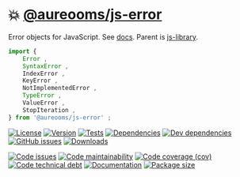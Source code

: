 :boom: [@aureooms/js-error](https://aureooms.github.io/js-error)
==

Error objects for JavaScript.
See [docs](https://aureooms.github.io/js-error/index.html).
Parent is [js-library](https://github.com/aureooms/js-library).

```js
import {
	Error ,
	SyntaxError ,
	IndexError ,
	KeyError ,
	NotImplementedError ,
	TypeError ,
	ValueError ,
	StopIteration ,
} from '@aureooms/js-error' ;
```

[![License](https://img.shields.io/github/license/aureooms/js-error.svg)](https://raw.githubusercontent.com/aureooms/js-error/main/LICENSE)
[![Version](https://img.shields.io/npm/v/@aureooms/js-error.svg)](https://www.npmjs.org/package/@aureooms/js-error)
[![Tests](https://img.shields.io/github/workflow/status/aureooms/js-error/ci:test?event=push&label=tests)](https://github.com/aureooms/js-error/actions/workflows/ci:test.yml?query=branch:main)
[![Dependencies](https://img.shields.io/david/aureooms/js-error.svg)](https://david-dm.org/aureooms/js-error)
[![Dev dependencies](https://img.shields.io/david/dev/aureooms/js-error.svg)](https://david-dm.org/aureooms/js-error?type=dev)
[![GitHub issues](https://img.shields.io/github/issues/aureooms/js-error.svg)](https://github.com/aureooms/js-error/issues)
[![Downloads](https://img.shields.io/npm/dm/@aureooms/js-error.svg)](https://www.npmjs.org/package/@aureooms/js-error)

[![Code issues](https://img.shields.io/codeclimate/issues/aureooms/js-error.svg)](https://codeclimate.com/github/aureooms/js-error/issues)
[![Code maintainability](https://img.shields.io/codeclimate/maintainability/aureooms/js-error.svg)](https://codeclimate.com/github/aureooms/js-error/trends/churn)
[![Code coverage (cov)](https://img.shields.io/codecov/c/gh/aureooms/js-error/main.svg)](https://codecov.io/gh/aureooms/js-error)
[![Code technical debt](https://img.shields.io/codeclimate/tech-debt/aureooms/js-error.svg)](https://codeclimate.com/github/aureooms/js-error/trends/technical_debt)
[![Documentation](https://aureooms.github.io/js-error/badge.svg)](https://aureooms.github.io/js-error/source.html)
[![Package size](https://img.shields.io/bundlephobia/minzip/@aureooms/js-error)](https://bundlephobia.com/result?p=@aureooms/js-error)
